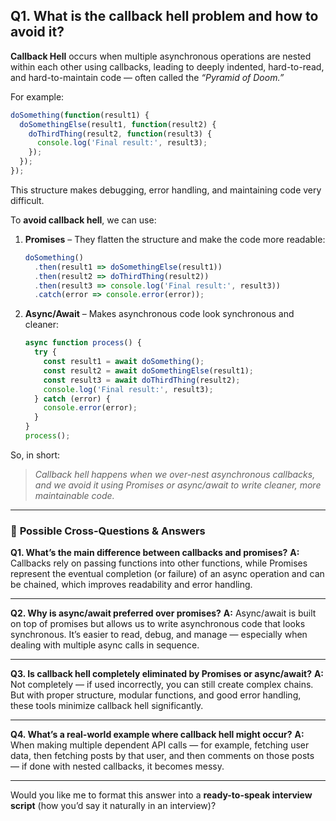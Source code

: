 ## Q1. What is the callback hell problem and how to avoid it?

**Callback Hell** occurs when multiple asynchronous operations are nested within each other using callbacks, leading to deeply indented, hard-to-read, and hard-to-maintain code — often called the *“Pyramid of Doom.”*

For example:

```javascript
doSomething(function(result1) {
  doSomethingElse(result1, function(result2) {
    doThirdThing(result2, function(result3) {
      console.log('Final result:', result3);
    });
  });
});
```

This structure makes debugging, error handling, and maintaining code very difficult.

To **avoid callback hell**, we can use:

1. **Promises** – They flatten the structure and make the code more readable:

   ```javascript
   doSomething()
     .then(result1 => doSomethingElse(result1))
     .then(result2 => doThirdThing(result2))
     .then(result3 => console.log('Final result:', result3))
     .catch(error => console.error(error));
   ```
2. **Async/Await** – Makes asynchronous code look synchronous and cleaner:

   ```javascript
   async function process() {
     try {
       const result1 = await doSomething();
       const result2 = await doSomethingElse(result1);
       const result3 = await doThirdThing(result2);
       console.log('Final result:', result3);
     } catch (error) {
       console.error(error);
     }
   }
   process();
   ```

So, in short:

> *Callback hell happens when we over-nest asynchronous callbacks, and we avoid it using Promises or async/await to write cleaner, more maintainable code.*

---

### 💬 **Possible Cross-Questions & Answers**

**Q1. What’s the main difference between callbacks and promises?**
**A:** Callbacks rely on passing functions into other functions, while Promises represent the eventual completion (or failure) of an async operation and can be chained, which improves readability and error handling.

---

**Q2. Why is async/await preferred over promises?**
**A:** Async/await is built on top of promises but allows us to write asynchronous code that looks synchronous. It’s easier to read, debug, and manage — especially when dealing with multiple async calls in sequence.

---

**Q3. Is callback hell completely eliminated by Promises or async/await?**
**A:** Not completely — if used incorrectly, you can still create complex chains. But with proper structure, modular functions, and good error handling, these tools minimize callback hell significantly.

---

**Q4. What’s a real-world example where callback hell might occur?**
**A:** When making multiple dependent API calls — for example, fetching user data, then fetching posts by that user, and then comments on those posts — if done with nested callbacks, it becomes messy.

---

Would you like me to format this answer into a **ready-to-speak interview script** (how you’d say it naturally in an interview)?
